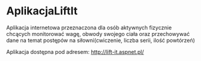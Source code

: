 # AplikacjaLiftIt
Aplikacja internetowa przeznaczona dla osób aktywnych fizycznie chcących monitorować wagę, obwody swojego ciała oraz przechowywać dane na temat postępów na siłowni(cwiczenie, liczba serii, ilość powtórzeń)  

Aplikacja dostępna pod adresem: http://lift-it.aspnet.pl/
